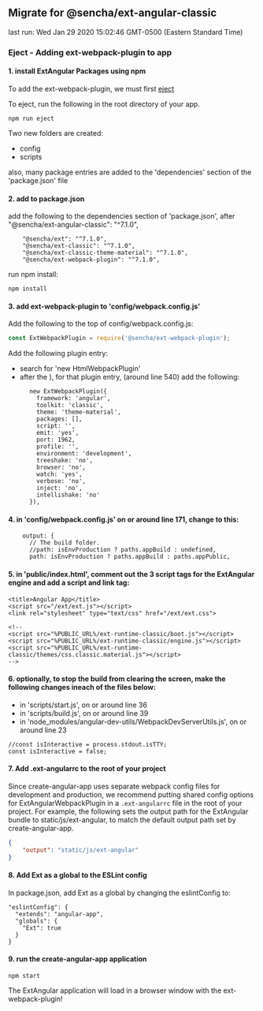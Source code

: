 ## Migrate for @sencha/ext-angular-classic

last run: Wed Jan 29 2020 15:02:46 GMT-0500 (Eastern Standard Time)

### Eject - Adding ext-webpack-plugin to app

#### 1. install ExtAngular Packages using npm

To add the ext-webpack-plugin, we must first
[eject](https://github.com/facebookincubator/create-angular-app#converting-to-a-custom-setup)

To eject, run the following in the root directory of your app.

```
npm run eject
```

Two new folders are created:

- config
- scripts

also, many package entries are added to the 'dependencies' section of the 'package.json' file

#### 2. add to package.json

add the following to the dependencies section of 'package.json', after "@sencha/ext-angular-classic": "^7.1.0",

```
    "@sencha/ext": "^7.1.0",
    "@sencha/ext-classic": "^7.1.0",
    "@sencha/ext-classic-theme-material": "^7.1.0",
    "@sencha/ext-webpack-plugin": "^7.1.0",
```

run npm install:

```
npm install
```

#### 3. add ext-webpack-plugin to 'config/webpack.config.js'

Add the following to the top of config/webpack.config.js:

```JavaScript
const ExtWebpackPlugin = require('@sencha/ext-webpack-plugin');
```

Add the following plugin entry:

- search for 'new HtmlWebpackPlugin'
- after the ), for that plugin entry, (around line 540) add the following:

```
      new ExtWebpackPlugin({
        framework: 'angular',
        toolkit: 'classic',
        theme: 'theme-material',
        packages: [],
        script: '',
        emit: 'yes',
        port: 1962,
        profile: '',
        environment: 'development',
        treeshake: 'no',
        browser: 'no',
        watch: 'yes',
        verbose: 'no',
        inject: 'no',
        intellishake: 'no'
      }),
```

#### 4. in 'config/webpack.config.js' on or around line 171, change to this:

```
    output: {
      // The build folder.
      //path: isEnvProduction ? paths.appBuild : undefined,
      path: isEnvProduction ? paths.appBuild : paths.appPublic,
```

#### 5. in 'public/index.html', comment out the 3 script tags for the ExtAngular engine and add a script and link tag:

```
<title>Angular App</title>
<script src="/ext/ext.js"></script>
<link rel="stylesheet" type="text/css" href="/ext/ext.css">

<!--
<script src="%PUBLIC_URL%/ext-runtime-classic/boot.js"></script>
<script src="%PUBLIC_URL%/ext-runtime-classic/engine.js"></script>
<script src="%PUBLIC_URL%/ext-runtime-classic/themes/css.classic.material.js"></script>
-->
```

#### 6. optionally, to stop the build from clearing the screen, make the following changes ineach of the files below:

- in 'scripts/start.js', on or around line 36
- in 'scripts/build.js', on or around line 39
- in 'node_modules/angular-dev-utils/WebpackDevServerUtils.js', on or around line 23

```
//const isInteractive = process.stdout.isTTY;
const isInteractive = false;
```

#### 7. Add .ext-angularrc to the root of your project

Since create-angular-app uses separate webpack config files for development and production, we recommend putting
shared config options for ExtAngularWebpackPlugin in a `.ext-angularrc` file in the root of your project.  For example, the following sets the output path for the ExtAngular bundle to static/js/ext-angular, to match the default output path set by create-angular-app.

```json
{
    "output": "static/js/ext-angular"
}
```

#### 8. Add Ext as a global to the ESLint config

In package.json, add Ext as a global by changing the eslintConfig to:

```
"eslintConfig": {
  "extends": "angular-app",
  "globals": {
    "Ext": true
  }
}
```

#### 9. run the create-angular-app application

```
npm start
```

The ExtAngular application will load in a browser window with the ext-webpack-plugin!
